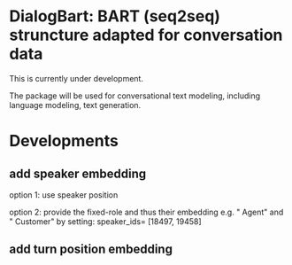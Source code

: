 # DialogBart: BART (seq2seq) struncture adapted for conversation data

This is currently under development.

The package will be used for conversational text modeling, including language modeling, text generation.


# Developments

## add speaker embedding
option 1: use speaker position

option 2: provide the fixed-role and thus their embedding e.g. " Agent" and " Customer" by setting:
speaker_ids= [18497, 19458]

## add turn position embedding